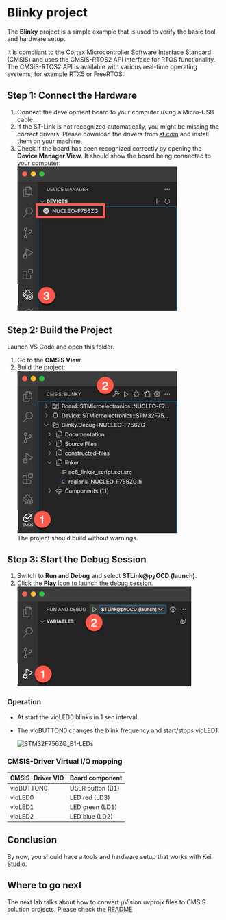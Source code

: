 # Blinky project

The **Blinky** project is a simple example that is used to verify the basic tool and hardware setup.

It is compliant to the Cortex Microcontroller Software Interface Standard (CMSIS) and uses the CMSIS-RTOS2 API
interface for RTOS functionality. The CMSIS-RTOS2 API is available with various real-time operating systems, for
example RTX5 or FreeRTOS.

## Step 1: Connect the Hardware

1. Connect the development board to your computer using a Micro-USB cable.
2. If the ST-Link is not recognized automatically, you might be missing the correct drivers. Please download the
   drivers from [st.com](https://www.st.com/en/development-tools/stsw-link009.html#st-get-software) and install them
   on your machine.
3. Check if the board has been recognized correctly by opening the **Device Manager View**. It should show the board
   being connected to your computer:  
   ![NUCLEO-F756ZG connected to the computer](./img/ConnectedDevice.png)

## Step 2: Build the Project

Launch VS Code and open this folder.

1. Go to the **CMSIS View**.
2. Build the project:  
   ![Build the project in the CMSIS View](./img/BuildProject.png)  
   The project should build without warnings.

## Step 3: Start the Debug Session

1. Switch to **Run and Debug** and select **STLink@pyOCD (launch)**.
2. Click the **Play** icon to launch the debug session.  
   ![Starting a debug session](./img/DebugView.png)

### Operation

- At start the vioLED0 blinks in 1 sec interval.
- The vioBUTTON0 changes the blink frequency and start/stops vioLED1.

  ![STM32F756ZG_B1-LEDs](https://github.com/user-attachments/assets/33bfe7b3-e4cb-4d66-85e7-a579bace7356)

### CMSIS-Driver Virtual I/O mapping

| CMSIS-Driver VIO      | Board component
|:----------------------|:--------------------------------------
| vioBUTTON0            | USER button (B1)
| vioLED0               | LED red     (LD3)
| vioLED1               | LED green   (LD1)
| vioLED2               | LED blue    (LD2)

## Conclusion

By now, you should have a tools and hardware setup that works with Keil Studio.

## Where to go next

The next lab talks about how to convert µVision uvprojx files to CMSIS solution projects. Please check the
[README](../uv2csolution/README.md)
